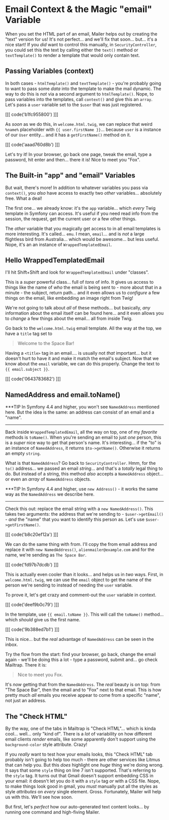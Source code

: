 # Email Context & the Magic "email" Variable

When you set the HTML part of an email, Mailer helps out by creating
the "text" version for us! It's not perfect... and we'll fix that soon...
but... it's a nice start! If you *did* want to control this manually, in
`SecurityController`, you could set this the text by calling either the
`text()` method or `textTemplate()` to render a template that would only contain
text.

## Passing Variables (context)

In both cases - `htmlTemplate()` and `textTemplate()` - you're probably going to
want to pass some *data* into the template to make the mail dynamic. The way to
do this is *not* via a second argument to `htmlTemplate()`. Nope, to pass variables
into the templates, call `context()` and give this an `array`. Let's pass a
`user` variable set to the `$user` that was just registered.

[[[ code('b1fc955800') ]]]

As *soon* as we do this, in `welcome.html.twig`, we can replace that weird `%name%`
placeholder with `{{ user.firstName }}`... because `user` is a instance of our
`User` entity... and it has a `getFirstName()` method on it.

[[[ code('aaad760d8b') ]]]

Let's try it! In your browser, go back one page, tweak the email, type a password,
hit enter and then... there it is! Nice to meet you "Fox".

## The Built-in "app" and "email" Variables

But wait, there's more! In addition to whatever variables you pass via `context()`,
you *also* have access to exactly two *other* variables... absolutely free. What
a deal!

The first one... we already know: it's the `app` variable... which *every*
Twig template in Symfony can access. It's useful if you need read info from
the session, the request, get the current user or a few other things.

The *other* variable that you magically get access to in all email templates is
more interesting. It's called... `emu`. I mean, `email`... and is *not* a
large flightless bird from Australia... which would be awesome... but less useful.
Nope, it's an an instance of `WrappedTemplatedEmail`.

## Hello WrappedTemplatedEmail

I'll hit Shift+Shift and look for `WrappedTemplatedEmail` under "classes".

This is a *super* powerful class... full of *tons* of info. It gives us
access to things like the name of *who* the email is being sent to - more about
that in a minute - the subject, return path... and it even allows us to *configure*
a few things on the email, like embedding an image right from Twig!

We're not going to talk about *all* of these methods... but basically, *any*
information about the email itself can be found here... and it even allows you
to *change* a few things about the email... all from inside Twig.

Go back to the `welcome.html.twig` email template. All the way at the top, we have
a `title` tag set to

> Welcome to the Space Bar!

Having a `<title>` tag in an email.... is usually not *that* important... but
it doesn't hurt to have it and make it match the email's subject. Now that we
know about the `email` variable, we can do this properly. Change the text to
`{{ email.subject }}`.

[[[ code('0643783682') ]]]

## NamedAddress and email.toName()

***TIP
In Symfony 4.4 and higher, you won't see `NamedAddress` mentioned here.
But the idea is the same: an address can consist of an email and a "name".
***

Back inside `WrappedTemplatedEmail`, all the way on top, one of my *favorite*
methods is `toName()`. When you're sending an email to just *one* person, this
is a *super* nice way to get that person's name. It's interesting... if the
"to" is an instance of `NamedAddress`, it returns `$to->getName()`. Otherwise it
returns an empty `string`.

What is that `NamedAddress`? Go back to `SecurityController`. Hmm, for the `to()`
address... we passed an email *string*... and that's a *totally* legal thing
to do. But instead of a string, this method *also* accepts a `NamedAddress`
object... or even an *array* of `NamedAddress` objects.

***TIP
In Symfony 4.4 and higher, use `new Address()` - it works the same way
as the `NamedAddress` we describe here.
***

Check this out: replace the email string with a `new NamedAddress()`. This takes
two arguments: the address that we're sending to - `$user->getEmail()` - *and*
the "name" that you want to identify this person as. Let's use
`$user->getFirstName()`.

[[[ code('b8c20ef12a') ]]]

We can do the same thing with from. I'll copy the from email address and replace
it with `new NamedAddress()`, `alienmailer@example.com` and for the name, we're
sending as `The Space Bar`.

[[[ code('fd97b7dcdb') ]]]

This is actually even cooler than it looks... and helps us in *two* ways. First,
in `welcome.html.twig`, we can use the `email` object to get the name of the person
we're sending to instead of needing the `user` variable.

To prove it, let's get crazy and comment-out the `user`  variable in context.

[[[ code('deef9b0c79') ]]]

In the template, use `{{ email.toName }}`. This will call the `toName()` method...
which *should* give us the first name.

[[[ code('9b388ed7b1') ]]]

This is nice... but the *real* advantage of `NamedAddress` can be seen in
the inbox.

Try the flow from the start: find your browser, go back, change the email again -
we'll be doing this a lot - type a password, submit and... go check Mailtrap.
There it is:

> Nice to meet you Fox.

It's *now* getting that from the `NamedAddress`. The *real* beauty is
on top: from "The Space Bar", then the email and to "Fox" next to that email.
This is how pretty much *all* emails you receive appear to come from a
specific "name", not just an address.

## The "Check HTML"

By the way, one of the tabs in Mailtrap is "Check HTML"... which is kinda cool...
well... only "kind of". There is a *lot* of variability on how different email
clients *render* emails, like some apparently don't support using the
`background-color` style attribute. Crazy!

If you *really* want to test how your emails looks, this "Check HTML" tab probably
isn't going to help too much - there are other services like Litmus that can help
you. But this *does* highlight one *huge* thing we're doing wrong. It says that
some `style` thing on line 7 isn't supported. That's referring to the `style` tag.
It turns out that Gmail doesn't support embedding CSS in your email: it doesn't
let you do it with a `style` tag *or* with a CSS file. Nope, to make things look
good in gmail, you *must* manually put all the styles as style *attributes*
on *every* single element. Gross. Fortunately, Mailer will help us with this.
We'll see how soon.

But first, let's *perfect* how our auto-generated text content looks...
by running one command and high-fiving Mailer.
